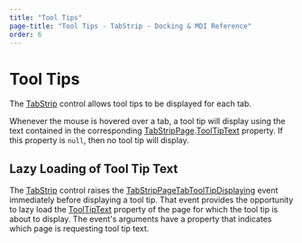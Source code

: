 ```yaml
---
title: "Tool Tips"
page-title: "Tool Tips - TabStrip - Docking & MDI Reference"
order: 6
---
```

# Tool Tips

The [TabStrip](xref:@ActiproUIRoot.Controls.Docking.TabStrip) control allows tool tips to be displayed for each tab.

Whenever the mouse is hovered over a tab, a tool tip will display using the text contained in the corresponding [TabStripPage](xref:@ActiproUIRoot.Controls.Docking.TabStripPage).[ToolTipText](xref:@ActiproUIRoot.Controls.Docking.TabStripPage.ToolTipText) property.  If this property is `null`, then no tool tip will display.

## Lazy Loading of Tool Tip Text

The [TabStrip](xref:@ActiproUIRoot.Controls.Docking.TabStrip) control raises the [TabStripPageTabToolTipDisplaying](xref:@ActiproUIRoot.Controls.Docking.TabStrip.TabStripPageTabToolTipDisplaying) event immediately before displaying a tool tip.  That event provides the opportunity to lazy load the [ToolTipText](xref:@ActiproUIRoot.Controls.Docking.TabStripPage.ToolTipText) property of the page for which the tool tip is about to display.  The event's arguments have a property that indicates which page is requesting tool tip text.
